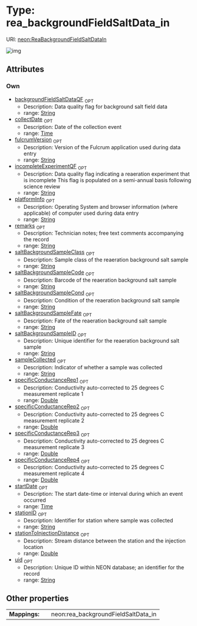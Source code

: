 
# Type: rea_backgroundFieldSaltData_in




URI: [neon:ReaBackgroundFieldSaltDataIn](https://data.neonscience.org/ReaBackgroundFieldSaltDataIn)


![img](http://yuml.me/diagram/nofunky;dir:TB/class/[ReaBackgroundFieldSaltDataIn&#124;uid:string%20%3F;remarks:string%20%3F;collectDate:time%20%3F;stationID:string%20%3F;startDate:time%20%3F;sampleCollected:string%20%3F;fulcrumVersion:string%20%3F;platformInfo:string%20%3F;backgroundFieldSaltDataQF:string%20%3F;saltBackgroundSampleCode:string%20%3F;saltBackgroundSampleID:string%20%3F;specificConductanceRep1:double%20%3F;specificConductanceRep2:double%20%3F;specificConductanceRep3:double%20%3F;specificConductanceRep4:double%20%3F;stationToInjectionDistance:double%20%3F;saltBackgroundSampleClass:string%20%3F;saltBackgroundSampleFate:string%20%3F;saltBackgroundSampleCond:string%20%3F;incompleteExperimentQF:string%20%3F])

## Attributes


### Own

 * [backgroundFieldSaltDataQF](backgroundFieldSaltDataQF.md)  <sub>OPT</sub>
    * Description: Data quality flag for background salt field data
    * range: [String](types/String.md)
 * [collectDate](collectDate.md)  <sub>OPT</sub>
    * Description: Date of the collection event
    * range: [Time](types/Time.md)
 * [fulcrumVersion](fulcrumVersion.md)  <sub>OPT</sub>
    * Description: Version of the Fulcrum application used during data entry
    * range: [String](types/String.md)
 * [incompleteExperimentQF](incompleteExperimentQF.md)  <sub>OPT</sub>
    * Description: Data quality flag indicating a reaeration experiment that is incomplete This flag is populated on a semi-annual basis following science review
    * range: [String](types/String.md)
 * [platformInfo](platformInfo.md)  <sub>OPT</sub>
    * Description: Operating System and browser information (where applicable) of computer used during data entry
    * range: [String](types/String.md)
 * [remarks](remarks.md)  <sub>OPT</sub>
    * Description: Technician notes; free text comments accompanying the record
    * range: [String](types/String.md)
 * [saltBackgroundSampleClass](saltBackgroundSampleClass.md)  <sub>OPT</sub>
    * Description: Sample class of the reaeration background salt sample
    * range: [String](types/String.md)
 * [saltBackgroundSampleCode](saltBackgroundSampleCode.md)  <sub>OPT</sub>
    * Description: Barcode of the reaeration background salt sample
    * range: [String](types/String.md)
 * [saltBackgroundSampleCond](saltBackgroundSampleCond.md)  <sub>OPT</sub>
    * Description: Condition of the reaeration background salt sample
    * range: [String](types/String.md)
 * [saltBackgroundSampleFate](saltBackgroundSampleFate.md)  <sub>OPT</sub>
    * Description: Fate of the reaeration background salt sample
    * range: [String](types/String.md)
 * [saltBackgroundSampleID](saltBackgroundSampleID.md)  <sub>OPT</sub>
    * Description: Unique identifier for the reaeration background salt sample
    * range: [String](types/String.md)
 * [sampleCollected](sampleCollected.md)  <sub>OPT</sub>
    * Description: Indicator of whether a sample was collected
    * range: [String](types/String.md)
 * [specificConductanceRep1](specificConductanceRep1.md)  <sub>OPT</sub>
    * Description: Conductivity auto-corrected to 25 degrees C measurement replicate 1
    * range: [Double](types/Double.md)
 * [specificConductanceRep2](specificConductanceRep2.md)  <sub>OPT</sub>
    * Description: Conductivity auto-corrected to 25 degrees C measurement replicate 2
    * range: [Double](types/Double.md)
 * [specificConductanceRep3](specificConductanceRep3.md)  <sub>OPT</sub>
    * Description: Conductivity auto-corrected to 25 degrees C measurement replicate 3
    * range: [Double](types/Double.md)
 * [specificConductanceRep4](specificConductanceRep4.md)  <sub>OPT</sub>
    * Description: Conductivity auto-corrected to 25 degrees C measurement replicate 4
    * range: [Double](types/Double.md)
 * [startDate](startDate.md)  <sub>OPT</sub>
    * Description: The start date-time or interval during which an event occurred
    * range: [Time](types/Time.md)
 * [stationID](stationID.md)  <sub>OPT</sub>
    * Description: Identifier for station where sample was collected
    * range: [String](types/String.md)
 * [stationToInjectionDistance](stationToInjectionDistance.md)  <sub>OPT</sub>
    * Description: Stream distance between the station and the injection location
    * range: [Double](types/Double.md)
 * [uid](uid.md)  <sub>OPT</sub>
    * Description: Unique ID within NEON database; an identifier for the record
    * range: [String](types/String.md)

## Other properties

|  |  |  |
| --- | --- | --- |
| **Mappings:** | | neon:rea_backgroundFieldSaltData_in |

